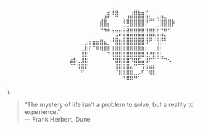 ```ascii
					⠀⠀⠀⠀⠀⠀⠀⠀⠀⠀⠀⢀⡀⠀⠀⠀⠀⠀⠀⠀⠀⠀⠀⠀⠀⠀⠀⠀
					⠀⠀⠀⠀⠀⠀⠀⠀⠀⠀⣴⣿⣿⠀⠀⠀⢠⣾⣧⣤⡖⠀⠀⠀⠀⠀⠀⠀
					⠀⠀⠀⠀⠀⠀⠀⠀⢀⣼⠋⠀⠉⠀⢄⣸⣿⣿⣿⣿⣿⣥⡤⢶⣿⣦⣀⡀
					⠀⠀⠀⠀⠀⠀⠀⠀⣿⣿⡆⠀⠀⠀⣙⣛⣿⣿⣿⣿⡏⠀⠀⣀⣿⣿⣿⡟
					⠀⠀⠀⠀⠀⠀⠀⠀⠙⠻⠷⣦⣤⣤⣬⣽⣿⣿⣿⣿⣿⣿⣿⣟⠛⠿⠋⠀
					⠀⠀⠀⠀⠀⠀⠀⠀⠀⠀⠀⢀⣴⠋⣿⣿⣿⣿⣿⣿⣿⣿⢿⣿⣿⡆⠀⠀
					⠀⠀⠀⠀⣠⣶⣶⣶⣿⣦⡀⠘⣿⣿⣿⣿⣿⣿⣿⣿⠿⠋⠈⢹⡏⠁⠀⠀
					⠀⠀⠀⢀⣿⡏⠉⠿⢿⣿⣿⣿⣿⣿⣿⣿⣿⣿⣿⣷⡆⠀⢀⣿⡇⠀⠀⠀
					⠀⠀⠀⢸⣿⠀⠀⠀⠀⠀⠙⢿⣿⣿⣿⣿⣿⣿⣿⣿⣟⡘⣿⣿⣃⠀⠀⠀
					⣴⣷⣀⣸⣿⠀⠀⠀⠀⠀⠀⠘⣿⣿⣿⣿⠹⣿⣯⣤⣾⠏⠉⠉⠉⠙⠢⠀
					⠈⠙⢿⣿⡟⠀⠀⠀⠀⠀⠀⠀⢸⣿⣿⣿⣄⠛⠉⢩⣷⣴⡆⠀⠀⠀⠀⠀
					⠀⠀⠀⠋⠀⠀⠀⠀⠀⠀⠀⠀⠈⣿⣿⣿⣿⣀⡠⠋⠈⢿⣇⠀⠀⠀⠀⠀
					⠀⠀⠀⠀⠀⠀⠀⠀⠀⠀⠀⠀⠀⠀⠙⠿⠿⠛⠁⠀⠀⠀⠀⠀⠀⠀⠀⠀
```
\
> “The mystery of life isn't a problem to solve, but a reality to experience.”\
> ― Frank Herbert, Dune 
